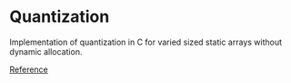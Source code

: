 # Quantization

Implementation of quantization in C for varied sized static arrays without dynamic allocation.

[Reference](https://arxiv.org/abs/1712.05877)
